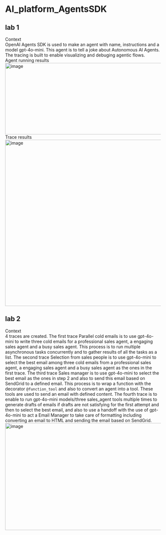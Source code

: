 # AI_platform_AgentsSDK  
## lab 1
Context   
OpenAI Agents SDK is used to make an agent with name, instructions and a model gpt-4o-mini. This agent is to tell a joke about Autonomous AI Agents. The tracing is built to enable visualizing and debuging agentic flows.  
Agent running results  
<img width="687" height="231" alt="image" src="https://github.com/user-attachments/assets/3ae58a26-4104-4097-a09f-1927f7f77bbf" />    
Trace results    
<img width="1126" height="537" alt="image" src="https://github.com/user-attachments/assets/79ca9975-41a2-4016-ac95-29434cf0ccc0" />  
## lab 2  
Context  
4 traces are created. The first trace Parallel cold emails is to use gpt-4o-mini to write three cold emails for a professional sales agent, a engaging sales agent and a busy sales agent. This process is to run multiple asynchronous tasks concurrently and to gather results of all the tasks as a list. The second trace Selection from sales people is to use gpt-4o-mini to select the best email among three cold emails from a professional sales agent, a engaging sales agent and a busy sales agent as the ones in the first trace. The third trace Sales manager is to use gpt-4o-mini to select the best email as the ones in step 2 and also to send this email based on SendGrid to a defined email. This process is to wrap a function with the decorator `@function_tool` and also to convert an agent into a tool. These tools are used to send an email with defined content. The fourth trace is to enable to run gpt-4o-mini models/three sales_agent tools multiple times to generate drafts of emails if drafts are not satisfying for the first attempt and then to select the best email, and also to use a handoff with the use of gpt-4o-mini to act a Email Manager to take care of formatting including converting an email to HTML and sending the email based on SendGrid.     
<img width="1197" height="346" alt="image" src="https://github.com/user-attachments/assets/c80bbfb6-f101-443d-ad24-f588947c2f33" />  






